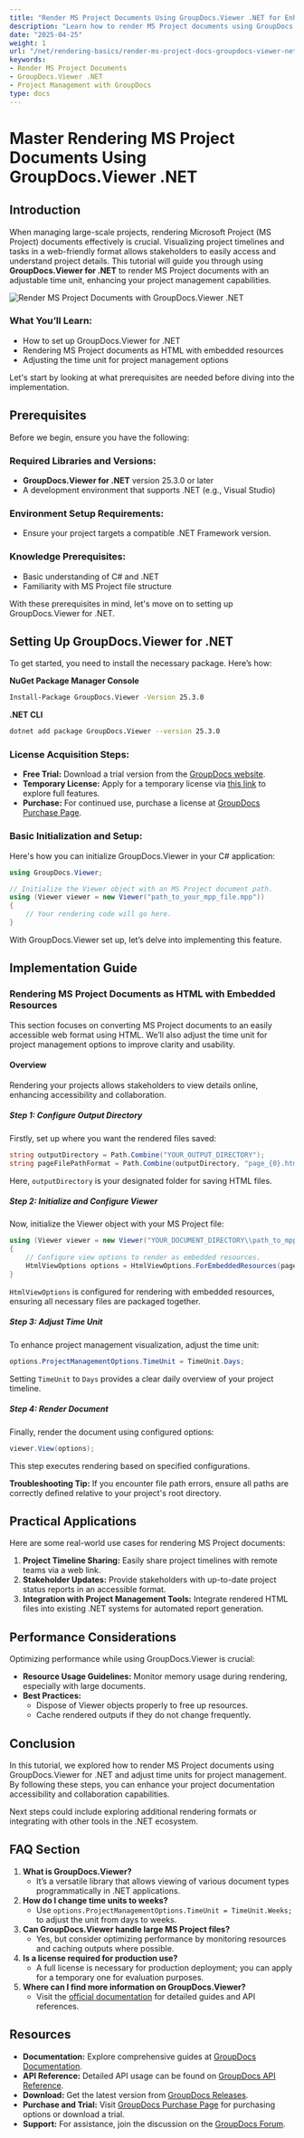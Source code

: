 ```yaml
---
title: "Render MS Project Documents Using GroupDocs.Viewer .NET for Enhanced Project Management"
description: "Learn how to render MS Project documents using GroupDocs.Viewer for .NET, enhancing project management with customizable time units. Follow this step-by-step guide."
date: "2025-04-25"
weight: 1
url: "/net/rendering-basics/render-ms-project-docs-groupdocs-viewer-net/"
keywords:
- Render MS Project Documents
- GroupDocs.Viewer .NET
- Project Management with GroupDocs
type: docs
---
```

# Master Rendering MS Project Documents Using GroupDocs.Viewer .NET

## Introduction

When managing large-scale projects, rendering Microsoft Project (MS Project) documents effectively is crucial. Visualizing project timelines and tasks in a web-friendly format allows stakeholders to easily access and understand project details. This tutorial will guide you through using **GroupDocs.Viewer for .NET** to render MS Project documents with an adjustable time unit, enhancing your project management capabilities.

![Render MS Project Documents with GroupDocs.Viewer .NET](/viewer/rendering-basics/render-ms-project-documents.png)

### What You’ll Learn:
- How to set up GroupDocs.Viewer for .NET
- Rendering MS Project documents as HTML with embedded resources
- Adjusting the time unit for project management options

Let's start by looking at what prerequisites are needed before diving into the implementation.

## Prerequisites

Before we begin, ensure you have the following:

### Required Libraries and Versions:
- **GroupDocs.Viewer for .NET** version 25.3.0 or later
- A development environment that supports .NET (e.g., Visual Studio)

### Environment Setup Requirements:
- Ensure your project targets a compatible .NET Framework version.

### Knowledge Prerequisites:
- Basic understanding of C# and .NET
- Familiarity with MS Project file structure

With these prerequisites in mind, let's move on to setting up GroupDocs.Viewer for .NET.

## Setting Up GroupDocs.Viewer for .NET

To get started, you need to install the necessary package. Here’s how:

**NuGet Package Manager Console**
```bash
Install-Package GroupDocs.Viewer -Version 25.3.0
```

**.NET CLI**
```bash
dotnet add package GroupDocs.Viewer --version 25.3.0
```

### License Acquisition Steps:
- **Free Trial:** Download a trial version from the [GroupDocs website](https://releases.groupdocs.com/viewer/net/).
- **Temporary License:** Apply for a temporary license via [this link](https://purchase.groupdocs.com/temporary-license/) to explore full features.
- **Purchase:** For continued use, purchase a license at [GroupDocs Purchase Page](https://purchase.groupdocs.com/buy).

### Basic Initialization and Setup:
Here's how you can initialize GroupDocs.Viewer in your C# application:

```csharp
using GroupDocs.Viewer;

// Initialize the Viewer object with an MS Project document path.
using (Viewer viewer = new Viewer("path_to_your_mpp_file.mpp"))
{
    // Your rendering code will go here.
}
```

With GroupDocs.Viewer set up, let’s delve into implementing this feature.

## Implementation Guide

### Rendering MS Project Documents as HTML with Embedded Resources

This section focuses on converting MS Project documents to an easily accessible web format using HTML. We’ll also adjust the time unit for project management options to improve clarity and usability.

#### Overview
Rendering your projects allows stakeholders to view details online, enhancing accessibility and collaboration.

##### Step 1: Configure Output Directory
Firstly, set up where you want the rendered files saved:

```csharp
string outputDirectory = Path.Combine("YOUR_OUTPUT_DIRECTORY");
string pageFilePathFormat = Path.Combine(outputDirectory, "page_{0}.html");
```
Here, `outputDirectory` is your designated folder for saving HTML files.

##### Step 2: Initialize and Configure Viewer

Now, initialize the Viewer object with your MS Project file:

```csharp
using (Viewer viewer = new Viewer("YOUR_DOCUMENT_DIRECTORY\\path_to_mpp_file.mpp"))
{
    // Configure view options to render as embedded resources.
    HtmlViewOptions options = HtmlViewOptions.ForEmbeddedResources(pageFilePathFormat);
}
```
`HtmlViewOptions` is configured for rendering with embedded resources, ensuring all necessary files are packaged together.

##### Step 3: Adjust Time Unit
To enhance project management visualization, adjust the time unit:

```csharp
options.ProjectManagementOptions.TimeUnit = TimeUnit.Days;
```
Setting `TimeUnit` to `Days` provides a clear daily overview of your project timeline.

##### Step 4: Render Document
Finally, render the document using configured options:

```csharp
viewer.View(options);
```
This step executes rendering based on specified configurations. 

**Troubleshooting Tip:** If you encounter file path errors, ensure all paths are correctly defined relative to your project's root directory.

## Practical Applications

Here are some real-world use cases for rendering MS Project documents:
1. **Project Timeline Sharing:** Easily share project timelines with remote teams via a web link.
2. **Stakeholder Updates:** Provide stakeholders with up-to-date project status reports in an accessible format.
3. **Integration with Project Management Tools:** Integrate rendered HTML files into existing .NET systems for automated report generation.

## Performance Considerations
Optimizing performance while using GroupDocs.Viewer is crucial:
- **Resource Usage Guidelines:** Monitor memory usage during rendering, especially with large documents.
- **Best Practices:**
  - Dispose of Viewer objects properly to free up resources.
  - Cache rendered outputs if they do not change frequently.

## Conclusion
In this tutorial, we explored how to render MS Project documents using GroupDocs.Viewer for .NET and adjust time units for project management. By following these steps, you can enhance your project documentation accessibility and collaboration capabilities.

Next steps could include exploring additional rendering formats or integrating with other tools in the .NET ecosystem.

## FAQ Section
1. **What is GroupDocs.Viewer?**
   - It’s a versatile library that allows viewing of various document types programmatically in .NET applications.
2. **How do I change time units to weeks?**
   - Use `options.ProjectManagementOptions.TimeUnit = TimeUnit.Weeks;` to adjust the unit from days to weeks.
3. **Can GroupDocs.Viewer handle large MS Project files?**
   - Yes, but consider optimizing performance by monitoring resources and caching outputs where possible.
4. **Is a license required for production use?**
   - A full license is necessary for production deployment; you can apply for a temporary one for evaluation purposes.
5. **Where can I find more information on GroupDocs.Viewer?**
   - Visit the [official documentation](https://docs.groupdocs.com/viewer/net/) for detailed guides and API references.

## Resources
- **Documentation:** Explore comprehensive guides at [GroupDocs Documentation](https://docs.groupdocs.com/viewer/net/).
- **API Reference:** Detailed API usage can be found on [GroupDocs API Reference](https://reference.groupdocs.com/viewer/net/).
- **Download:** Get the latest version from [GroupDocs Releases](https://releases.groupdocs.com/viewer/net/).
- **Purchase and Trial:** Visit [GroupDocs Purchase Page](https://purchase.groupdocs.com/buy) for purchasing options or download a trial.
- **Support:** For assistance, join the discussion on the [GroupDocs Forum](https://forum.groupdocs.com/c/viewer/9).
